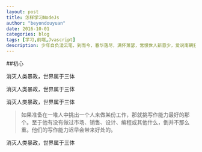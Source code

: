 ```yaml
---
layout: post
title: 怎样学习NodeJs
author: "beyondouyuan"
date: 2016-10-01
categories: blog
tags: [学习,前端,Jvascript]
description: 少年自负淩云笔，到而今，春华落尽，满怀萧瑟，常恨世人新意少，爱说南朝狂客！。
---
```


##初心

消灭人类暴政，世界属于三体

消灭人类暴政，世界属于三体

消灭人类暴政，世界属于三体

>如果准备在一堆人中挑出一个人来做某份工作，那就挑写作能力最好的那个。至于他有没有做过市场、销售、设计、编程或其他什么，倒并不那么重。他们的写作能力迟早会带来好处的。
>

消灭人类暴政，世界属于三体